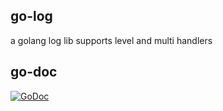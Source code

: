 ## go-log

a golang log lib supports level and multi handlers

## go-doc

[![GoDoc](https://godoc.org/github.com/siddontang/go-log?status.png)](https://godoc.org/github.com/siddontang/go-log)
